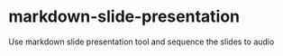 # markdown-slide-presentation
Use markdown slide presentation tool and sequence the slides to audio
